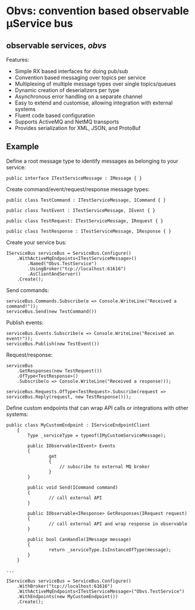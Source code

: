 ﻿
# Obvs: convention based observable µService bus
## observable services, *obvs*

Features:

* Simple RX based interfaces for doing pub/sub
* Convention based messaging over topics per service
* Multiplexing of multiple message types over single topics/queues
* Dynamic creation of deserializers per type
* Asynchronous error handling on a separate channel
* Easy to extend and customise, allowing integration with external systems
* Fluent code based configuration
* Supports ActiveMQ and NetMQ transports
* Provides serialization for XML, JSON, and ProtoBuf

## Example

Define a root message type to identify messages as belonging to your service:

	public interface ITestServiceMessage : IMessage { }

Create command/event/request/response message types:

	public class TestCommand : ITestServiceMessage, ICommand { }

	public class TestEvent : ITestServiceMessage, IEvent { }

	public class TestRequest: ITestServiceMessage, IRequest { }
	
	public class TestResponse : ITestServiceMessage, IResponse { }

Create your service bus:

	IServiceBus serviceBus = ServiceBus.Configure()
        .WithActiveMqEndpoints<ITestServiceMessage>()
            .Named("Obvs.TestService")
            .UsingBroker("tcp://localhost:61616")
            .AsClientAndServer()
        .Create();

Send commands:

	serviceBus.Commands.Subscribe(e => Console.WriteLine("Received a command!"));
	serviceBus.Send(new TestCommand())

Publish events:

	serviceBus.Events.Subscribe(e => Console.WriteLine("Received an event!"));
	serviceBus.Publish(new TestEvent())
	
Request/response:
	
	serviceBus
		.GetResponses(new TestRequest())
		.OfType<TestResponse>()
		.Subscribe(o => Console.WriteLine("Received a response!));

	serviceBus.Requests.OfType<TestRequest>.Subscribe(request => serviceBus.Reply(request, new TestResponse()));

Define custom endpoints that can wrap API calls or integrations with other systems:
	
	public class MyCustomEndpoint : IServiceEndpointClient
    	{
        	Type _serviceType = typeof(IMyCustomServiceMessage);

        	public IObservable<IEvent> Events
        	{
            		get
            		{
                		// subscribe to external MQ broker
            		}
        	}

        	public void Send(ICommand command)
        	{
            		// call external API
        	}

        	public IObservable<IResponse> GetResponses(IRequest request)
        	{
            		// call external API and wrap response in observable
        	}

        	public bool CanHandle(IMessage message)
        	{
            		return _serviceType.IsInstanceOfType(message);
        	}
    	}
		
	...

	IServiceBus serviceBus = ServiceBus.Configure()
		.WithBroker("tcp://localhost:61616")
		.WithActiveMqEndpoints<ITestServiceMessage>("Obvs.TestService")
		.WithEndpoints(new MyCustomEndpoint())
		.Create();